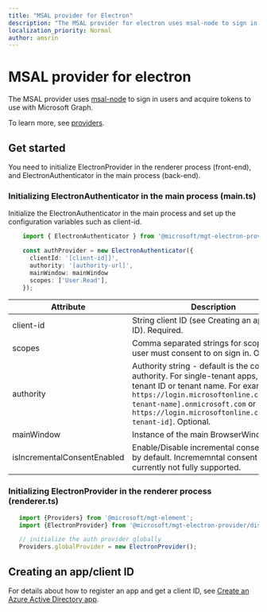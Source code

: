 ```yaml
---
title: "MSAL provider for Electron"
description: "The MSAL provider for electron uses msal-node to sign in users and acquire tokens to use with the Microsoft Graph"
localization_priority: Normal
author: amsrin
---
```

# MSAL provider for electron

The MSAL provider uses [msal-node](https://github.com/AzureAD/microsoft-authentication-library-for-js/tree/dev/lib/msal-node) to sign in users and acquire tokens to use with Microsoft Graph.

To learn more, see [providers](./providers.md).

## Get started

You need to initialize ElectronProvider in the renderer process (front-end), and ElectronAuthenticator in the main process (back-end).

### Initializing ElectronAuthenticator in the main process (main.ts)

Initialize the ElectronAuthenticator in the main process and set up the configuration variables such as client-id.

```ts
    import { ElectronAuthenticator } from '@microsoft/mgt-electron-provider/dist/es6/ElectronAuthenticator';

    const authProvider = new ElectronAuthenticator({
      clientId: '[client-id]]',
      authority: '[authority-url]',
      mainWindow: mainWindow 
      scopes: ['User.Read'], 
    });
```
 
| Attribute    | Description                                                                                                                                                                                                                                                           |
|--------------|-----------------------------------------------------------------------------------------------------------------------------------------------------------------------------------------------------------------------------------------------------------------------|
| client-id    | String client ID (see Creating an app/client ID). Required.                                                                                                                                                                                                           |                                                                                                                                                                               |
| scopes       | Comma separated strings for scopes the user must consent to on sign in. Optional.                                                                                                                                                                                     |
| authority    | Authority string - default is the common authority. For single-tenant apps, use your tenant ID or tenant name. For example, `https://login.microsoftonline.com/[your-tenant-name].onmicrosoft.com` or `https://login.microsoftonline.com/[your-tenant-id]`. Optional. |                                                                                                                                                                                          |
| mainWindow  | Instance of the main BrowserWindow
| isIncrementalConsentEnabled | Enable/Disable incremental consent, false by default. Incrememntal consent is currently not fully supported. |



### Initializing ElectronProvider in the renderer process (renderer.ts)

 ```ts
    import {Providers} from '@microsoft/mgt-element';
    import {ElectronProvider} from '@microsoft/mgt-electron-provider/dist/es6/ElectronProvider';

    // initialize the auth provider globally
    Providers.globalProvider = new ElectronProvider();
 ```
    

## Creating an app/client ID

For details about how to register an app and get a client ID, see [Create an Azure Active Directory app](../get-started/add-aad-app-registration.md).

    
   
